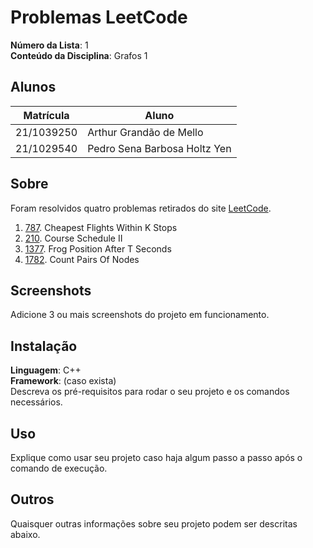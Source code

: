 # Problemas LeetCode

**Número da Lista**: 1<br>
**Conteúdo da Disciplina**: Grafos 1<br>

## Alunos

| Matrícula  | Aluno                        |
| ---------- | ---------------------------- |
| 21/1039250 | Arthur Grandão de Mello      |
| 21/1029540 | Pedro Sena Barbosa Holtz Yen |

## Sobre

Foram resolvidos quatro problemas retirados do site [LeetCode](https://leetcode.com).

1. [787](https://leetcode.com/problems/cheapest-flights-within-k-stops/description/). Cheapest Flights Within K Stops
2. [210](https://leetcode.com/problems/course-schedule-ii/description/). Course Schedule II
3. [1377](https://leetcode.com/problems/frog-position-after-t-seconds/description/). Frog Position After T Seconds
4. [1782](https://leetcode.com/problems/count-pairs-of-nodes/description/). Count Pairs Of Nodes

## Screenshots

Adicione 3 ou mais screenshots do projeto em funcionamento.

## Instalação

**Linguagem**: C++<br>
**Framework**: (caso exista)<br>
Descreva os pré-requisitos para rodar o seu projeto e os comandos necessários.

## Uso

Explique como usar seu projeto caso haja algum passo a passo após o comando de execução.

## Outros

Quaisquer outras informações sobre seu projeto podem ser descritas abaixo.
